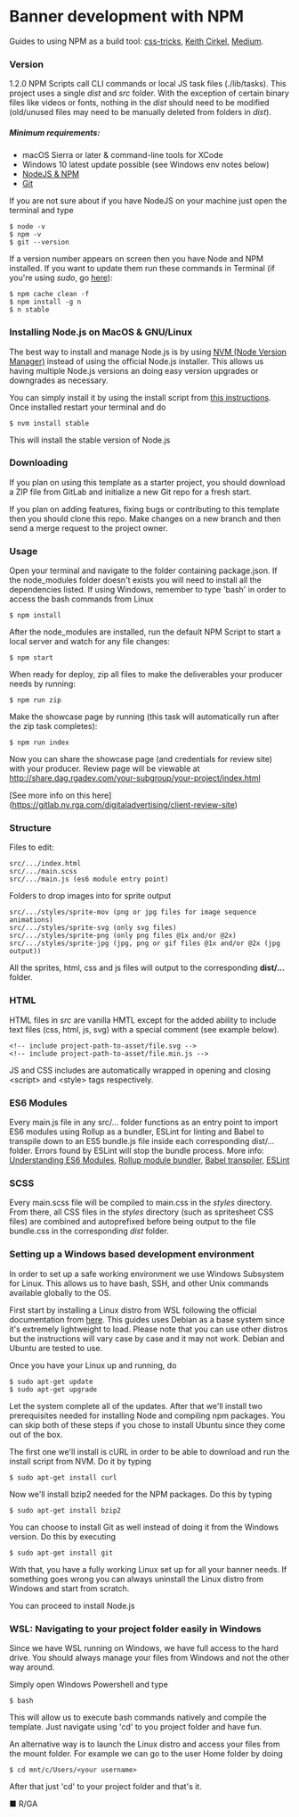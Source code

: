 # Banner development with NPM
Guides to using NPM as a build tool: [css-tricks](https://css-tricks.com/why-npm-scripts/), [Keith Cirkel](https://www.keithcirkel.co.uk/how-to-use-npm-as-a-build-tool/), [Medium](https://medium.com/javascript-training/introduction-to-using-npm-as-a-build-tool-b41076f488b0).

### Version
1.2.0
NPM Scripts call CLI commands or local JS task files (./lib/tasks). This project uses a single *dist* and *src* folder. With the exception of certain binary files like videos or fonts, nothing in the *dist* should need to be modified (old/unused files may need to be manually deleted from folders in *dist*).

##### Minimum requirements:
 - macOS Sierra or later & command-line tools for XCode
 - Windows 10 latest update possible (see Windows env notes below)
 - [NodeJS & NPM](https://nodejs.org/)
 - [Git](https://git-scm.com/downloads)

If you are not sure about if you have NodeJS on your machine just open the terminal and type

    $ node -v
    $ npm -v
    $ git --version

If a version number appears on screen then you have Node and NPM installed. If you want to update them run these commands in Terminal (if you're using *sudo*, go [here](https://docs.npmjs.com/getting-started/fixing-npm-permissions)):

    $ npm cache clean -f
    $ npm install -g n
    $ n stable

### Installing Node.js on MacOS & GNU/Linux
The best way to install and manage Node.js is by using [NVM (Node Version Manager)](https://github.com/creationix/nvm) instead of using the official Node.js installer. This allows us having multiple Node.js versions an doing easy version upgrades or downgrades as necessary.

You can simply install it by using the install script from [this instructions](https://github.com/creationix/nvm#install-script). Once installed restart your terminal and do

    $ nvm install stable

This will install the stable version of Node.js

### Downloading
If you plan on using this template as a starter project, you should download a ZIP file from GitLab and initialize a new Git repo for a fresh start.

If you plan on adding features, fixing bugs or contributing to this template then you should clone this repo. Make changes on a new branch and then send a merge request to the project owner.

### Usage
Open your terminal and navigate to the folder containing package.json. If the node_modules folder doesn't exists you will need to install all the dependencies listed. If using Windows, remember to type 'bash' in order to access the bash commands from Linux

    $ npm install

After the node_modules are installed, run the default NPM Script to start a local server and watch for any file changes:

    $ npm start

When ready for deploy, zip all files to make the deliverables your producer needs by running:

    $ npm run zip

Make the showcase page by running (this task will automatically run after the zip task completes):

    $ npm run index

Now you can share the showcase page (and credentials for review site) with your producer. Review page will be viewable at http://share.dag.rgadev.com/your-subgroup/your-project/index.html

[See more info on this here] (https://gitlab.ny.rga.com/digitaladvertising/client-review-site)

### Structure
Files to edit:

    src/.../index.html
    src/.../main.scss
    src/.../main.js (es6 module entry point)

Folders to drop images into for sprite output

    src/.../styles/sprite-mov (png or jpg files for image sequence animations)
    src/.../styles/sprite-svg (only svg files)
    src/.../styles/sprite-png (only png files @1x and/or @2x)
    src/.../styles/sprite-jpg (jpg, png or gif files @1x and/or @2x (jpg output))


All the sprites, html, css and js files will output to the corresponding **dist/...** folder.

### HTML
HTML files in *src* are vanilla HMTL except for the added ability to include text files (css, html, js, svg) with a special comment (see example below).

    <!-- include project-path-to-asset/file.svg -->
    <!-- include project-path-to-asset/file.min.js -->

JS and CSS includes are automatically wrapped in opening and closing &lt;script&gt; and &lt;style&gt; tags respectively.

### ES6 Modules
Every main.js file in any src/... folder functions as an entry point to import ES6 modules using Rollup as a bundler, ESLint for linting and Babel to transpile down to an ES5 bundle.js file inside each corresponding dist/... folder. Errors found by ESLint will stop the bundle process.
More info: [Understanding ES6 Modules](https://www.sitepoint.com/understanding-es6-modules/),
[Rollup module bundler](https://rollupjs.org/),
[Babel transpiler](http://babeljs.io/),
[ESLint](http://eslint.org/)

### SCSS
Every main.scss file will be compiled to main.css in the *styles* directory. From there, all CSS files in the *styles* directory (such as spritesheet CSS files) are combined and autoprefixed before being output to the file bundle.css in the corresponding *dist* folder.

### Setting up a Windows based development environment
In order to set up a safe working environment we use Windows Subsystem for Linux. This allows us to have bash, SSH, and other Unix commands available globally to the OS.

First start by installing a Linux distro from WSL following the official documentation from [here](https://docs.microsoft.com/en-us/windows/wsl/install-win10). This guides uses Debian as a base system since it's extremely lightweight to load. Please note that you can use other distros but the instructions will vary case by case and it may not work. Debian and Ubuntu are tested to use.

Once you have your Linux up and running, do

    $ sudo apt-get update
    $ sudo apt-get upgrade

Let the system complete all of the updates. After that we'll install two prerequisites needed for installing Node and compiling npm packages. You can skip both of these steps if you chose to install Ubuntu since they come out of the box.

The first one we'll install is cURL in order to be able to download and run the install script from NVM. Do it by typing

    $ sudo apt-get install curl

Now we'll install bzip2 needed for the NPM packages. Do this by typing

    $ sudo apt-get install bzip2

You can choose to install Git as well instead of doing it from the Windows version. Do this by executing

    $ sudo apt-get install git

With that, you have a fully working Linux set up for all your banner needs. If something goes wrong you can always uninstall the Linux distro from Windows and start from scratch.

You can proceed to install Node.js

### WSL: Navigating to your project folder easily in Windows
Since we have WSL running on Windows, we have full access to the hard drive. You should always manage your files from Windows and not the other way around.

Simply open Windows Powershell and type

    $ bash

This will allow us to execute bash commands natively and compile the template. Just navigate using 'cd' to you project folder and have fun.

An alternative way is to launch the Linux distro and access your files from the mount folder. For example we can go to the user Home folder by doing

    $ cd mnt/c/Users/<your username>

After that just 'cd' to your project folder and that's it.

■ R/GA
